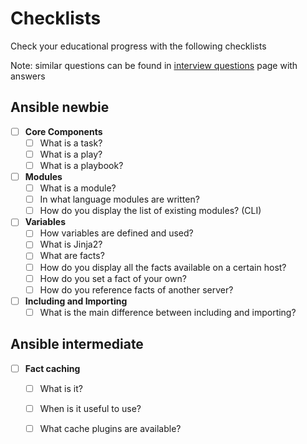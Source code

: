 Checklists
==========

Check your educational progress with the following checklists

Note: similar questions can be found in [interview questions](https://github.com/devinpractice/learn-ansible/tree/master/interview_questions/README.md) page with answers

## Ansible newbie

- [ ] **Core Components**
  - [ ] What is a task?
  - [ ] What is a play?
  - [ ] What is a playbook?

- [ ] **Modules**
  - [ ] What is a module?
  - [ ] In what language modules are written?
  - [ ] How do you display the list of existing modules? (CLI)

- [ ] **Variables**
  - [ ] How variables are defined and used?
  - [ ] What is Jinja2?
  - [ ] What are facts?
  - [ ] How do you display all the facts available on a certain host?
  - [ ] How do you set a fact of your own?
  - [ ] How do you reference facts of another server?

- [ ] **Including and Importing**
  - [ ] What is the main difference between including and importing?

## Ansible intermediate

- [ ] **Fact caching**
  - [ ] What is it?
  - [ ] When is it useful to use?
  - [ ] What cache plugins are available?

